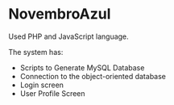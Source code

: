 # NovembroAzul

Used PHP and JavaScript language.

The system has:
- Scripts to Generate MySQL Database
- Connection to the object-oriented database
- Login screen
- User Profile Screen
